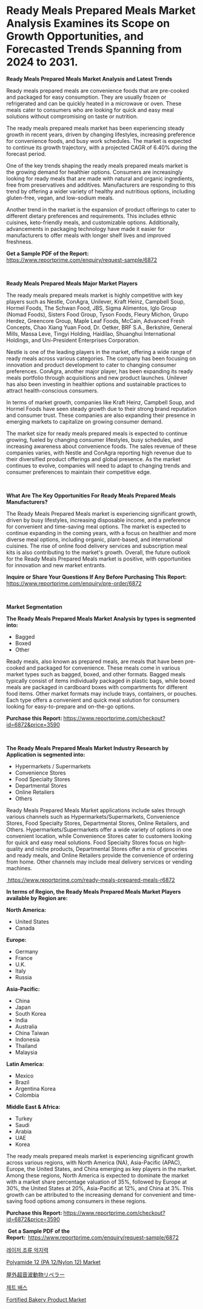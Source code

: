 <p><h1>Ready Meals Prepared Meals Market Analysis Examines its Scope on Growth Opportunities, and Forecasted Trends Spanning from 2024 to 2031.</h1></p><p><strong>Ready Meals Prepared Meals Market Analysis and Latest Trends</strong></p>
<p><p>Ready meals prepared meals are convenience foods that are pre-cooked and packaged for easy consumption. They are usually frozen or refrigerated and can be quickly heated in a microwave or oven. These meals cater to consumers who are looking for quick and easy meal solutions without compromising on taste or nutrition.</p><p>The ready meals prepared meals market has been experiencing steady growth in recent years, driven by changing lifestyles, increasing preference for convenience foods, and busy work schedules. The market is expected to continue its growth trajectory, with a projected CAGR of 6.40% during the forecast period.</p><p>One of the key trends shaping the ready meals prepared meals market is the growing demand for healthier options. Consumers are increasingly looking for ready meals that are made with natural and organic ingredients, free from preservatives and additives. Manufacturers are responding to this trend by offering a wider variety of healthy and nutritious options, including gluten-free, vegan, and low-sodium meals.</p><p>Another trend in the market is the expansion of product offerings to cater to different dietary preferences and requirements. This includes ethnic cuisines, keto-friendly meals, and customizable options. Additionally, advancements in packaging technology have made it easier for manufacturers to offer meals with longer shelf lives and improved freshness.</p></p>
<p><strong>Get a Sample PDF of the Report:&nbsp;</strong> <a href="https://www.reportprime.com/enquiry/request-sample/6872">https://www.reportprime.com/enquiry/request-sample/6872</a></p>
<p>&nbsp;</p>
<p><strong>Ready Meals Prepared Meals Major Market Players</strong></p>
<p><p>The ready meals prepared meals market is highly competitive with key players such as Nestle, ConAgra, Unilever, Kraft Heinz, Campbell Soup, Hormel Foods, The Schwan Food, JBS, Sigma Alimentos, Iglo Group (Nomad Foods), Sisters Food Group, Tyson Foods, Fleury Michon, Grupo Herdez, Greencore Group, Maple Leaf Foods, McCain, Advanced Fresh Concepts, Chao Xiang Yuan Food, Dr. Oetker, BRF S.A., Berkshire, General Mills, Massa Leve, Tingyi Holding, Haidilao, Shuanghui International Holdings, and Uni-President Enterprises Corporation.</p><p>Nestle is one of the leading players in the market, offering a wide range of ready meals across various categories. The company has been focusing on innovation and product development to cater to changing consumer preferences. ConAgra, another major player, has been expanding its ready meals portfolio through acquisitions and new product launches. Unilever has also been investing in healthier options and sustainable practices to attract health-conscious consumers.</p><p>In terms of market growth, companies like Kraft Heinz, Campbell Soup, and Hormel Foods have seen steady growth due to their strong brand reputation and consumer trust. These companies are also expanding their presence in emerging markets to capitalize on growing consumer demand.</p><p>The market size for ready meals prepared meals is expected to continue growing, fueled by changing consumer lifestyles, busy schedules, and increasing awareness about convenience foods. The sales revenue of these companies varies, with Nestle and ConAgra reporting high revenue due to their diversified product offerings and global presence. As the market continues to evolve, companies will need to adapt to changing trends and consumer preferences to maintain their competitive edge.</p></p>
<p>&nbsp;</p>
<p><strong>What Are The Key Opportunities For Ready Meals Prepared Meals Manufacturers?</strong></p>
<p><p>The Ready Meals Prepared Meals market is experiencing significant growth, driven by busy lifestyles, increasing disposable income, and a preference for convenient and time-saving meal options. The market is expected to continue expanding in the coming years, with a focus on healthier and more diverse meal options, including organic, plant-based, and international cuisines. The rise of online food delivery services and subscription meal kits is also contributing to the market's growth. Overall, the future outlook for the Ready Meals Prepared Meals market is positive, with opportunities for innovation and new market entrants.</p></p>
<p><strong>Inquire or Share Your Questions If Any Before Purchasing This Report:</strong> <a href="https://www.reportprime.com/enquiry/pre-order/6872">https://www.reportprime.com/enquiry/pre-order/6872</a></p>
<p>&nbsp;</p>
<p><strong>Market Segmentation</strong></p>
<p><strong>The Ready Meals Prepared Meals Market Analysis by types is segmented into:</strong></p>
<p><ul><li>Bagged</li><li>Boxed</li><li>Other</li></ul></p>
<p><p>Ready meals, also known as prepared meals, are meals that have been pre-cooked and packaged for convenience. These meals come in various market types such as bagged, boxed, and other formats. Bagged meals typically consist of items individually packaged in plastic bags, while boxed meals are packaged in cardboard boxes with compartments for different food items. Other market formats may include trays, containers, or pouches. Each type offers a convenient and quick meal solution for consumers looking for easy-to-prepare and on-the-go options.</p></p>
<p><strong>Purchase this Report:&nbsp;</strong><a href="https://www.reportprime.com/checkout?id=6872&price=3590">https://www.reportprime.com/checkout?id=6872&price=3590</a></p>
<p>&nbsp;</p>
<p><strong>The Ready Meals Prepared Meals Market Industry Research by Application is segmented into:</strong></p>
<p><ul><li>Hypermarkets / Supermarkets</li><li>Convenience Stores</li><li>Food Specialty Stores</li><li>Departmental Stores</li><li>Online Retailers</li><li>Others</li></ul></p>
<p><p>Ready Meals Prepared Meals Market applications include sales through various channels such as Hypermarkets/Supermarkets, Convenience Stores, Food Specialty Stores, Departmental Stores, Online Retailers, and Others. Hypermarkets/Supermarkets offer a wide variety of options in one convenient location, while Convenience Stores cater to customers looking for quick and easy meal solutions. Food Specialty Stores focus on high-quality and niche products, Departmental Stores offer a mix of groceries and ready meals, and Online Retailers provide the convenience of ordering from home. Other channels may include meal delivery services or vending machines.</p></p>
<p><a href="https://www.reportprime.com/ready-meals-prepared-meals-r6872">&nbsp;https://www.reportprime.com/ready-meals-prepared-meals-r6872</a></p>
<p><strong>In terms of Region, the Ready Meals Prepared Meals Market Players available by Region are:</strong></p>
<p>
    <p> <strong> North America: </strong>
        <ul>
            <li>United States</li>
            <li>Canada</li>
        </ul>
        </p> 
    <p> <strong> Europe: </strong>
        <ul>
            <li>Germany</li>
            <li>France</li>
            <li>U.K.</li>
            <li>Italy</li>
            <li>Russia</li>
        </ul>
        </p> 
    <p> <strong> Asia-Pacific: </strong>
        <ul>
            <li>China</li>
            <li>Japan</li>
            <li>South Korea</li>
            <li>India</li>
            <li>Australia</li>
            <li>China Taiwan</li>
            <li>Indonesia</li>
            <li>Thailand</li>
            <li>Malaysia</li>
        </ul>
        </p> 
    <p> <strong> Latin America: </strong>
        <ul>
            <li>Mexico</li>
            <li>Brazil</li>
            <li>Argentina Korea</li>
            <li>Colombia</li>
        </ul>
        </p> 
    <p> <strong> Middle East & Africa: </strong>
        <ul>
            <li>Turkey</li>
            <li>Saudi</li>
            <li>Arabia</li>
            <li>UAE</li>
            <li>Korea</li>
        </ul>
    </p>
    </p>
<p><p>The ready meals prepared meals market is experiencing significant growth across various regions, with North America (NA), Asia-Pacific (APAC), Europe, the United States, and China emerging as key players in the market. Among these regions, North America is expected to dominate the market with a market share percentage valuation of 35%, followed by Europe at 30%, the United States at 20%, Asia-Pacific at 12%, and China at 3%. This growth can be attributed to the increasing demand for convenient and time-saving food options among consumers in these regions.</p></p>
<p><strong>Purchase this Report: </strong><a href="https://www.reportprime.com/checkout?id=6872&price=3590">https://www.reportprime.com/checkout?id=6872&price=3590</a></p>
<p>&nbsp;<strong>Get a Sample PDF of the Report:&nbsp;&nbsp;</strong><a href="https://www.reportprime.com/enquiry/request-sample/6872">https://www.reportprime.com/enquiry/request-sample/6872</a></p>
<p><strong></strong></p>
<p><p><a href="https://medium.com/@bjffwrcg22/%EA%B8%80%EB%A1%9C%EB%B2%8C-%EB%A0%88%EC%9D%B4%EC%A0%80-%EC%83%88-%EB%B0%A9%EC%A7%80-%EC%8B%9C%EC%9E%A5-%EC%8B%9C%EC%9E%A5-%EC%A0%90%EC%9C%A0%EC%9C%A8-%EC%8B%9C%EC%9E%A5-%ED%8A%B8%EB%A0%8C%EB%93%9C-%EB%B0%8F-%EB%AF%B8%EB%9E%98-%EC%84%B1%EC%9E%A5-%ED%83%90%EC%83%89-8bba06e65d3e">레이저 조류 억지력</a></p><p><a href="https://www.linkedin.com/pulse/polyamide-12-pa-12nylon-market-research-report-includes-riqqf">Polyamide 12 (PA 12/Nylon 12) Market</a></p><p><a href="https://medium.com/@livingstonrandy/%E3%82%B0%E3%83%AD%E3%83%BC%E3%83%90%E3%83%AB%E5%B1%8B%E5%A4%96%E8%B6%85%E9%9F%B3%E6%B3%A2%E5%8B%95%E7%89%A9%E5%BF%8C%E9%81%BF%E5%99%A8%E5%B8%82%E5%A0%B4-%E8%A3%BD%E5%93%81%E3%82%BF%E3%82%A4%E3%83%97-%E9%9B%BB%E6%B0%97-%E5%A4%AA%E9%99%BD%E3%82%A8%E3%83%8D%E3%83%AB%E3%82%AE%E3%83%BC-%E3%82%A8%E3%83%B3%E3%83%89%E3%83%A6%E3%83%BC%E3%82%B6%E3%83%BC-%E3%81%8A%E3%82%88%E3%81%B3%E5%9C%B0%E5%9F%9F%E3%81%AB%E7%84%A6%E7%82%B9%E3%82%92%E5%BD%93%E3%81%A6%E3%81%9F%E5%88%86%E6%9E%90%E3%81%A8%E4%BA%88%E6%B8%AC-2024%E5%B9%B4-2031%E5%B9%B4-4b81943365fc">屋外超音波動物リペラー</a></p><p><a href="https://medium.com/@kimoanhpk64_58812/%EC%A0%9C%ED%8A%B8-%EC%9A%95%EC%A1%B0-%EC%8B%9C%EC%9E%A5-%EA%B7%9C%EB%AA%A8%EB%8A%94-%EC%97%B0%ED%8F%89%EA%B7%A0-%EC%84%B1%EC%9E%A5%EB%A5%A0%EC%9D%B4-12-2-%EB%A1%9C-%EC%A6%9D%EA%B0%80%ED%95%98%EA%B3%A0-%EC%9E%88%EC%9C%BC%EB%A9%B0-%EB%B3%B8-%EB%B3%B4%EA%B3%A0%EC%84%9C%EB%8A%94-%EC%8B%9C%EC%9E%A5-%EC%84%B8%EB%B6%84%ED%99%94-%EC%84%B1%EC%9E%A5-%EB%B0%8F-2024%EB%85%84%EB%B6%80%ED%84%B0-2031%EB%85%84%EA%B9%8C%EC%A7%80%EC%9D%98-%EC%98%88%EC%B8%A1-%EB%B6%84%EC%84%9D%EC%9D%84-%EB%8B%A4%EB%A3%B9%EB%8B%88%EB%8B%A4-d8b6ae6ed230">제트 배스</a></p><p><a href="https://github.com/mhrnetwork1/Market-Research-Report-List-1/blob/main/fortified-bakery-product-market.md">Fortified Bakery Product Market</a></p></p>